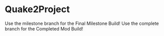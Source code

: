 # Quake2Project
Use the milestone branch for the Final Milestone Build!
Use the complete branch for the Completed Mod Build!
